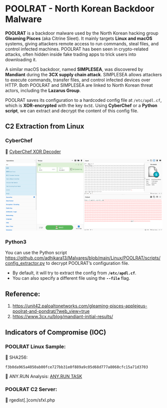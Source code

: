# POOLRAT - North Korean Backdoor Malware

**POOLRAT** is a backdoor malware used by the North Korean hacking group **Gleaming Pisces** (aka Citrine Sleet). It mainly targets **Linux and macOS** systems, giving attackers remote access to run commands, steal files, and control infected machines. POOLRAT has been seen in crypto-related attacks, often hidden inside fake trading apps to trick users into downloading it.

A similar macOS backdoor, named **SIMPLESEA**, was discovered by **Mandiant** during the **3CX supply chain attack**. SIMPLESEA allows attackers to execute commands, transfer files, and control infected devices over HTTP. Both POOLRAT and SIMPLESEA are linked to North Korean threat actors, including the **Lazarus Group**.

POOLRAT saves its configuration to a hardcoded config file at `/etc/apdl.cf`, which is **XOR-encrypted** with the key `0x5E`. Using **CyberChef** or a **Python script**, we can extract and decrypt the content of this config file.

## C2 Extraction from Linux

### **CyberChef**  
🔗 [CyberChef XOR Decoder](https://gchq.github.io/CyberChef/#recipe=XOR(%7B'option':'Hex','string':'0x5e'%7D,'Standard',false))

![alt text](image.png)

### **Python3**
You can use the Python script https://github.com/adhikara13/Malvares/blob/main/Linux/POOLRAT/scripts/config_extractor.py to decrypt POOLRAT’s configuration file.  
- By default, it will try to extract the config from **`/etc/apdl.cf`**.  
- You can also specify a different file using the **`--file`** flag.

## Reference:
1. https://unit42.paloaltonetworks.com/gleaming-pisces-applejeus-poolrat-and-pondrat/?web_view=true
2. https://www.3cx.ru/blog/mandiant-initial-results/

## Indicators of Compromise (IOC)

### POOLRAT Linux Sample:

🔗 SHA256:
```
f3b0da965a4050ab00fce727bb31e0f889a9c05d68d777a8068cfc15a71d3703
```
🔗 ANY.RUN Analysis:
[ANY.RUN TASK](https://app.any.run/tasks/45af6446-1689-4b45-9793-24043743bf12)

### POOLRAT C2 Server:

🔗 rgedist[.]com/sfxl.php